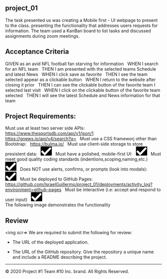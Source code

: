## project_01

The task presented us was creating a Mobile first - UI webpage to present to the class. presenting the functionality that addresses users requests for information.
The team used a KanBan board to list tasks and discussed assignments during zoom meetings.

## Acceptance Criteria 

GIVEN as an avid NFL football fan starving for information
&nbsp;
WHEN I search for an NFL team 
&nbsp;
THEN I am presented with the selected teams Schedule and latest News
&nbsp;
WHEN I click save as favorite
&nbsp;
THEN I see the team selected appear as a clickable button
&nbsp;
WHEN I return to the website after closing it prior 
&nbsp;
THEN I can see the clickable button of the favorite team I selected last visit
&nbsp;
WHEN I click on the clickable button of the favorite team selected
&nbsp;
THEN I will see the latest Schedule and News information for that team
&nbsp;

## Project Requirements:

  Must use at least two server side APIs:
  &nbsp;
    https://www.thesportsdb.com/api/v1/json/1
    &nbsp;
    https://gnews.io/api/v4/search?q=
    &nbsp;
  Must use a CSS frameworj other than Bootstrap:
  &nbsp;
    https://bulma.io/
    &nbsp;
  Must use client-side storage to store presistent data:
  &nbsp;
    <img src= "assets\Checkmark.png">
    &nbsp;
  Must have a polished, mobile-first UI:
  &nbsp;
    <img src= "assets\Checkmark.png">
    &nbsp;
  Must meet good quality coding standards (indentions,scoping,naming,etc.)
  &nbsp;
    <img src= "assets\Checkmark.png">
    &nbsp;
  Does NOT use alerts, confirms, or prompts (look into modals):
  &nbsp;
    <img src= "assets\Checkmark.png">
    &nbsp;
  Must be deployed to GitHub Pages:
  &nbsp;
    https://github.com/IsraelGuillermo/project_01/deployments/activity_log?environment=github-pages
    &nbsp;
  Must be interactive (i.e: accept and respond to user input)
  &nbsp; 
    <img src= "assets\Checkmark.png"> 
    &nbsp;      
The following image demonstrates the functionality
&nbsp;


## Review
<img scr=>
We are required to submit the following for review:

* The URL of the deployed application.

* The URL of the GitHub repository. Give the repository a unique name and include a README describing the project.

- - -
© 2020 Project #1 Team #10 Inc. brand. All Rights Reserved.

